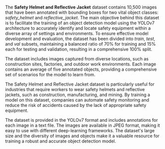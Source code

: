 The **Safety Helmet and Reflective Jacket** dataset contains 10,500 images that have been annotated with bounding boxes for two vital object classes: *safety_helmet* and *reflective_jacket*. The main objective behind this dataset is to facilitate the training of an object detection model using the YOLOv7 architecture to accurately identify and locate safety equipment within a diverse array of settings and environments. To ensure effective model development and evaluation, the dataset has been divided into *train*, *test*, and *val* subsets, maintaining a balanced ratio of 70% for training and 15% each for testing and validation, resulting in a comprehensive 100% split.

The dataset includes images captured from diverse locations, such as construction sites, factories, and outdoor work environments. Each image contains an average of five annotated objects, providing a comprehensive set of scenarios for the model to learn from.

The Safety Helmet and Reflective Jacket dataset is particularly useful for industries that require workers to wear safety helmets and reflective jackets, such as construction, manufacturing, and mining. By training a model on this dataset, companies can automate safety monitoring and reduce the risk of accidents caused by the lack of appropriate safety equipment.

The dataset is provided in the YOLOv7 format and includes annotations for each image in a text file. The images are available in JPEG format, making it easy to use with different deep-learning frameworks. The dataset's large size and the diversity of images and objects make it a valuable resource for training a robust and accurate object detection model.
